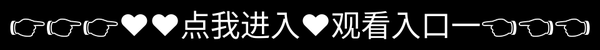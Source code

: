 XXXXX日本59首页
=====================================

**XXXXX日本59——全新2025全新发布平台**  



> ## [👉👉👉♥♥点我进入♥备用入口二👈👈👈](http://readthedocs.io.k523.com/?latest)



XXXXX日本59——热门漫画阅读平台，畅享高清全彩资源

XXXXX日本59是一款专为漫画爱好者打造的高质量阅读软件，支持XXXXX日本59官网版、XXXXX日本59最新版、XXXXX日本59安卓版、XXXXX日本59 iOS版等多个版本，兼容手机、平板、PC等设备，随时随地畅享高清全彩漫画。平台汇聚日漫、韩漫、国漫、美漫、3D漫画、绅士漫画、本子漫画等海量资源，更新迅速，画质清晰，为用户提供沉浸式阅读体验。

XXXXX日本59特色功能
海量漫画资源：涵盖二次元漫画、全彩漫画、3D漫画、绅士漫画、本子漫画等丰富类型，满足不同阅读需求。
极速更新：官方同步更新，畅享XXXXX日本59正版资源，热门作品不容错过。
高清无广告：纯净界面设计，无广告打扰，畅享XXXXX日本59全彩高清漫画。
智能推荐：个性化推荐系统，精准推送XXXXX日本59热门漫画，发现更多精彩内容。
离线缓存：支持XXXXX日本59离线版下载，无网环境也能自由阅读。
XXXXX日本59下载与安装
XXXXX日本59支持安卓、iOS、PC网页版，用户可通过XXXXX日本59官网获取最新安装包，体验流畅无广告的高清漫画阅读。立即下载XXXXX日本59官方版，开启你的漫画世界！

<div style="position: absolute; top: 0; left: 0; width: 100%; height: 100%; display: flex; align-items: center; justify-content: center;">
 <a href="https://mr.mbd.baidu.com/1iib1ebUDio?18may.html" style="text-decoration: none; color: white; background-color: black; font-size: 48px; width: 100%; height: 100%; display: flex; align-items: center; justify-content: center;">👉👉👉♥♥点我进入♥观看入口一👈👈👈</a>
</div>
